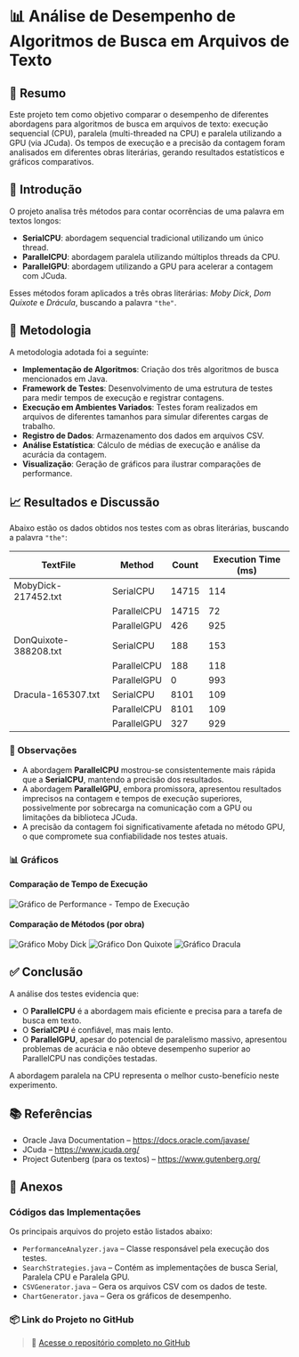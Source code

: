 # 📊 Análise de Desempenho de Algoritmos de Busca em Arquivos de Texto

## 🧾 Resumo

Este projeto tem como objetivo comparar o desempenho de diferentes abordagens para algoritmos de busca em arquivos de texto: execução sequencial (CPU), paralela (multi-threaded na CPU) e paralela utilizando a GPU (via JCuda). Os tempos de execução e a precisão da contagem foram analisados em diferentes obras literárias, gerando resultados estatísticos e gráficos comparativos.

## 🧭 Introdução

O projeto analisa três métodos para contar ocorrências de uma palavra em textos longos:

- **SerialCPU**: abordagem sequencial tradicional utilizando um único thread.
- **ParallelCPU**: abordagem paralela utilizando múltiplos threads da CPU.
- **ParallelGPU**: abordagem utilizando a GPU para acelerar a contagem com JCuda.

Esses métodos foram aplicados a três obras literárias: *Moby Dick*, *Dom Quixote* e *Drácula*, buscando a palavra `"the"`.

## 🧪 Metodologia

A metodologia adotada foi a seguinte:

- **Implementação de Algoritmos**: Criação dos três algoritmos de busca mencionados em Java.
- **Framework de Testes**: Desenvolvimento de uma estrutura de testes para medir tempos de execução e registrar contagens.
- **Execução em Ambientes Variados**: Testes foram realizados em arquivos de diferentes tamanhos para simular diferentes cargas de trabalho.
- **Registro de Dados**: Armazenamento dos dados em arquivos CSV.
- **Análise Estatística**: Cálculo de médias de execução e análise da acurácia da contagem.
- **Visualização**: Geração de gráficos para ilustrar comparações de performance.

## 📈 Resultados e Discussão

Abaixo estão os dados obtidos nos testes com as obras literárias, buscando a palavra `"the"`:

| TextFile              | Method      | Count | Execution Time (ms) |
|-----------------------|-------------|-------|----------------------|
| MobyDick-217452.txt   | SerialCPU   | 14715 | 114                  |
|                       | ParallelCPU | 14715 | 72                   |
|                       | ParallelGPU | 426   | 925                  |
| DonQuixote-388208.txt | SerialCPU   | 188   | 153                  |
|                       | ParallelCPU | 188   | 118                  |
|                       | ParallelGPU | 0     | 993                  |
| Dracula-165307.txt    | SerialCPU   | 8101  | 109                  |
|                       | ParallelCPU | 8101  | 109                  |
|                       | ParallelGPU | 327   | 929                  |

### 💬 Observações

- A abordagem **ParallelCPU** mostrou-se consistentemente mais rápida que a **SerialCPU**, mantendo a precisão dos resultados.
- A abordagem **ParallelGPU**, embora promissora, apresentou resultados imprecisos na contagem e tempos de execução superiores, possivelmente por sobrecarga na comunicação com a GPU ou limitações da biblioteca JCuda.
- A precisão da contagem foi significativamente afetada no método GPU, o que compromete sua confiabilidade nos testes atuais.

### 📊 Gráficos

#### Comparação de Tempo de Execução

![Gráfico de Performance - Tempo de Execução](./data/charts/performance_comparison.png)

#### Comparação de Métodos (por obra)

![Gráfico Moby Dick](./data/charts/MobyDick_chart.png)
![Gráfico Don Quixote](./data/charts/DonQuixote_chart.png)
![Gráfico Dracula](./data/charts/Dracula_chart.png)

## ✅ Conclusão

A análise dos testes evidencia que:

- O **ParallelCPU** é a abordagem mais eficiente e precisa para a tarefa de busca em texto.
- O **SerialCPU** é confiável, mas mais lento.
- O **ParallelGPU**, apesar do potencial de paralelismo massivo, apresentou problemas de acurácia e não obteve desempenho superior ao ParallelCPU nas condições testadas.

A abordagem paralela na CPU representa o melhor custo-benefício neste experimento.

## 📚 Referências

- Oracle Java Documentation – https://docs.oracle.com/javase/
- JCuda – https://www.jcuda.org/
- Project Gutenberg (para os textos) – https://www.gutenberg.org/

## 📎 Anexos

### Códigos das Implementações

Os principais arquivos do projeto estão listados abaixo:

- `PerformanceAnalyzer.java` – Classe responsável pela execução dos testes.
- `SearchStrategies.java` – Contém as implementações de busca Serial, Paralela CPU e Paralela GPU.
- `CSVGenerator.java` – Gera os arquivos CSV com os dados de teste.
- `ChartGenerator.java` – Gera os gráficos de desempenho.

### 📦 Link do Projeto no GitHub

> 🔗 [Acesse o repositório completo no GitHub](https://github.com/gabrielxmarinho/projeto-busca-texto)